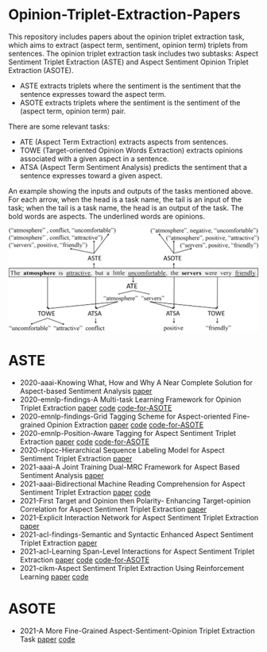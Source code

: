 # Opinion-Triplet-Extraction-Papers
This repository includes papers about the opinion triplet extraction task, which aims to extract (aspect term, sentiment, opinion term) triplets from sentences.  The opinion triplet extraction task includes two subtasks: Aspect Sentiment Triplet Extraction (ASTE) and Aspect Sentiment Opinion Triplet Extraction (ASOTE).
- ASTE extracts triplets where the sentiment is the sentiment that the sentence expresses toward the aspect term.
- ASOTE extracts triplets where the sentiment is the sentiment of the (aspect term, opinion term) pair.

There are some relevant tasks:
- ATE (Aspect Term Extraction) extracts aspects from sentences.
- TOWE (Target-oriented Opinion Words Extraction) extracts opinions associated with a given aspect in a sentence. 
- ATSA (Aspect Term Sentiment Analysis) predicts the sentiment that a sentence expresses toward a given aspect.

An example showing the inputs and outputs of the tasks mentioned above. For each arrow, when the head is a task name, the tail is an input of the task; when the tail is a task name, the head is an output of the task. The bold words are aspects. The underlined words are opinions.

![tasks](./figures/tasks.png)

# ASTE
- 2020-aaai-Knowing What, How and Why A Near Complete Solution for Aspect-based Sentiment Analysis [paper](https://ojs.aaai.org/index.php/AAAI/article/view/6383)
- 2020-emnlp-findings-A Multi-task Learning Framework for Opinion Triplet Extraction [paper](https://aclanthology.org/2020.findings-emnlp.72/) [code](https://github.com/GeneZC/OTE-MTL) [code-for-ASOTE](https://github.com/l294265421/OTE-MTL-ASOTE)
- 2020-emnlp-findings-Grid Tagging Scheme for Aspect-oriented Fine-grained Opinion Extraction [paper](https://aclanthology.org/2020.findings-emnlp.234.pdf) [code](https://github.com/NJUNLP/GTS) [code-for-ASOTE](https://github.com/l294265421/GTS-ASOTE)
- 2020-emnlp-Position-Aware Tagging for Aspect Sentiment Triplet Extraction [paper](https://aclanthology.org/2020.emnlp-main.183.pdf) [code](https://github.com/xuuuluuu/Position-Aware-Tagging-for-ASTE) [code-for-ASOTE](https://github.com/l294265421/Position-Aware-Tagging-for-ASOTE)
- 2020-nlpcc-Hierarchical Sequence Labeling Model for Aspect Sentiment Triplet Extraction [paper](https://link.springer.com/chapter/10.1007/978-3-030-60450-9_52)
- 2021-aaai-A Joint Training Dual-MRC Framework for Aspect Based Sentiment Analysis [paper](https://www.aaai.org/AAAI21Papers/AAAI-5353.MaoY.pdf)
- 2021-aaai-Bidirectional Machine Reading Comprehension for Aspect Sentiment Triplet Extraction [paper](https://arxiv.org/pdf/2103.07665.pdf) [code](https://github.com/NKU-IIPLab/BMRC)
- 2021-First Target and Opinion then Polarity- Enhancing Target-opinion Correlation for Aspect Sentiment Triplet Extraction [paper](https://arxiv.org/abs/2102.08549)
- 2021-Explicit Interaction Network for Aspect Sentiment Triplet Extraction [paper](https://arxiv.org/pdf/2106.11148.pdf)
- 2021-acl-findings-Semantic and Syntactic Enhanced Aspect Sentiment Triplet Extraction [paper](https://aclanthology.org/2021.findings-acl.128.pdf)
- 2021-acl-Learning Span-Level Interactions for Aspect Sentiment Triplet Extraction [paper](https://aclanthology.org/2021.acl-long.367.pdf) [code](https://github.com/chiayewken/Span-ASTE) [code-for-ASOTE](https://github.com/l294265421/Span-ASOTE)
- 2021-cikm-Aspect Sentiment Triplet Extraction Using
Reinforcement Learning [paper](https://arxiv.org/pdf/2108.06107.pdf) [code](https://github.com/declare-lab/ASTE-RL)

# ASOTE
- 2021-A More Fine-Grained Aspect-Sentiment-Opinion Triplet Extraction Task [paper](https://arxiv.org/abs/2103.15255) [code](https://github.com/l294265421/ASOTE)
